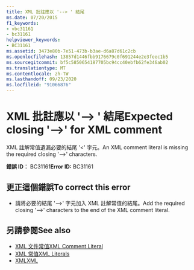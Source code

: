 ```yaml
---
title: XML 批註應以 '--> ' 結尾
ms.date: 07/20/2015
f1_keywords:
- vbc31161
- bc31161
helpviewer_keywords:
- BC31161
ms.assetid: 3473e80b-7e51-473b-b3ae-d6a87d61c2cb
ms.openlocfilehash: 13857d1446fbb9176679c0f691244e2e3feec1b5
ms.sourcegitcommit: bf5c5850654187705bc94cc40ebfb62fe346ab02
ms.translationtype: MT
ms.contentlocale: zh-TW
ms.lasthandoff: 09/23/2020
ms.locfileid: "91066876"
---
```

# <a name="expected-closing----for-xml-comment"></a><span data-ttu-id="31d4f-102">XML 批註應以 '--> ' 結尾</span><span class="sxs-lookup"><span data-stu-id="31d4f-102">Expected closing '-->' for XML comment</span></span>

<span data-ttu-id="31d4f-103">XML 註解常值遺漏必要的結尾 '<' 字元。</span><span class="sxs-lookup"><span data-stu-id="31d4f-103">An XML comment literal is missing the required closing '-->' characters.</span></span>  
  
 <span data-ttu-id="31d4f-104">**錯誤 ID︰** BC31161</span><span class="sxs-lookup"><span data-stu-id="31d4f-104">**Error ID:** BC31161</span></span>  
  
## <a name="to-correct-this-error"></a><span data-ttu-id="31d4f-105">更正這個錯誤</span><span class="sxs-lookup"><span data-stu-id="31d4f-105">To correct this error</span></span>  
  
- <span data-ttu-id="31d4f-106">請將必要的結尾 '-->' 字元加入 XML 註解常值的結尾。</span><span class="sxs-lookup"><span data-stu-id="31d4f-106">Add the required closing '-->' characters to the end of the XML comment literal.</span></span>  
  
## <a name="see-also"></a><span data-ttu-id="31d4f-107">另請參閱</span><span class="sxs-lookup"><span data-stu-id="31d4f-107">See also</span></span>

- [<span data-ttu-id="31d4f-108">XML 文件常值</span><span class="sxs-lookup"><span data-stu-id="31d4f-108">XML Comment Literal</span></span>](../language-reference/xml-literals/xml-comment-literal.md)
- [<span data-ttu-id="31d4f-109">XML 常值</span><span class="sxs-lookup"><span data-stu-id="31d4f-109">XML Literals</span></span>](../language-reference/xml-literals/index.md)
- [<span data-ttu-id="31d4f-110">XML</span><span class="sxs-lookup"><span data-stu-id="31d4f-110">XML</span></span>](../programming-guide/language-features/xml/index.md)
